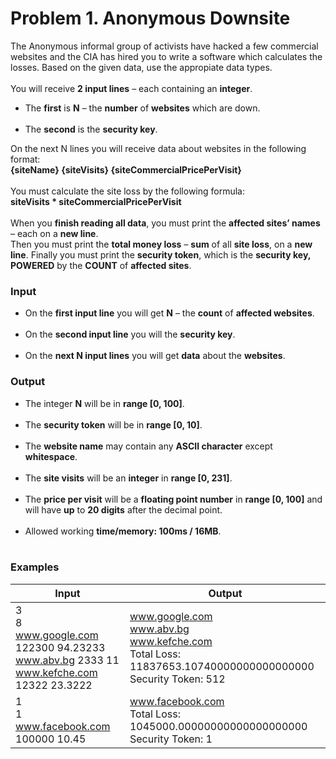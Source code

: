 # Problem 1. Anonymous Downsite

The Anonymous informal group of activists have hacked a few commercial websites and the CIA has hired you to write a software which calculates the losses. Based on the given data, use the appropiate data types.<br><br>You will receive __2 input lines__ – each containing an **integer**. <br>
* The **first** is __N__ – the **number** of **websites** which are down.<br><br>
* The **second** is the **security key**.<br>

On the next N lines you will receive data about websites in the following format:<br>
**\{siteName\} \{siteVisits\} \{siteCommercialPricePerVisit\}**<br><br>You must calculate the site loss by the following formula: <br>
**siteVisits * siteCommercialPricePerVisit**<br><br>When you **finish reading all data**, you must print the **affected sites’ names** – each on a **new line**.<br>
Then you must print the **total money loss** – **sum** of all **site loss**, on a **new line**.
Finally you must print the **security token**, which is the **security key, POWERED** by the **COUNT** of **affected sites**.

### Input

* On the **first input line** you will get __N__ – the **count** of **affected websites**.<br><br>
* On the **second input line** you will the **security key**.<br><br>
* On the **next N input lines** you will get **data** about the **websites**.

### Output

* The integer __N__ will be in **range [0, 100]**.<br><br>
* The **security token** will be in **range [0, 10]**.<br><br>
* The **website name** may contain any **ASCII character** except **whitespace**.<br><br>
* The **site visits** will be an **integer** in **range [0, 231]**.<br><br>
* The **price per visit** will be a **floating point number** in **range [0, 100]** and will have __up__ to __20 digits__ after the decimal point.<br><br>
* Allowed working **time/memory: 100ms / 16MB**.<br><br>

### Examples

| Input | Output |
--------|---------
| 3<br>8<br>www.google.com 122300 94.23233<br>www.abv.bg 2333 11<br>www.kefche.com 12322 23.3222 | www.google.com<br>www.abv.bg<br>www.kefche.com<br>Total Loss: 11837653.10740000000000000000<br>Security Token: 512 |
| 1<br>1<br>www.facebook.com 100000 10.45 | www.facebook.com<br>Total Loss: 1045000.00000000000000000000<br>Security Token: 1 |


